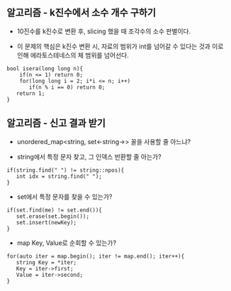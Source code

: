 ## 알고리즘 - k진수에서 소수 개수 구하기

 - 10진수를 k진수로 변환 후, slicing 했을 때 조각수의 소수 판별이다.

 - 이 문제의 핵심은 k진수 변환 시, 자료의 범위가 int를 넘어갈 수 있다는 것과 이로 인해 에라토스테네스의 체 범위를 넘어선다.

 ```
 bool isera(long long n){
     if(n <= 1) return 0;
     for(long long i = 2; i*i <= n; i++)
        if(n % i == 0) return 0;
    return 1;
}
 ```

## 알고리즘 - 신고 결과 받기

 - unordered_map<string, set<-string->> 꼴을 사용할 줄 아느냐?

 - string에서 특정 문자 찾고, 그 인덱스 반환할 줄 아는가?

 ```
 if(string.find(" ") != string::npos){
    int idx = string.find(" ");
 }
 ```

 - set에서 특정 문자를 찾을 수 있는가?

 ```
 if(set.find(me) != set.end()){
    set.erase(set.begin());
    set.insert(newKey);
 }
 ```

 - map Key, Value로 순회할 수 있는가?

 ```
 for(auto iter = map.begin(); iter != map.end(); iter++){
    string Key = *iter;
    Key = iter->first;
    Value = iter->second;
 }
 ```